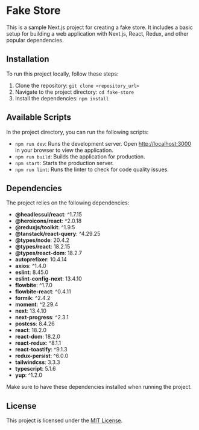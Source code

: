 # Fake Store

This is a sample Next.js project for creating a fake store. It includes a basic setup for building a web application with Next.js, React, Redux, and other popular dependencies.

## Installation

To run this project locally, follow these steps:

1. Clone the repository: `git clone <repository_url>`
2. Navigate to the project directory: `cd fake-store`
3. Install the dependencies: `npm install`

## Available Scripts

In the project directory, you can run the following scripts:

- `npm run dev`: Runs the development server. Open [http://localhost:3000](http://localhost:3000) in your browser to view the application.
- `npm run build`: Builds the application for production.
- `npm start`: Starts the production server.
- `npm run lint`: Runs the linter to check for code quality issues.

## Dependencies

The project relies on the following dependencies:

- **@headlessui/react**: ^1.7.15
- **@heroicons/react**: ^2.0.18
- **@reduxjs/toolkit**: ^1.9.5
- **@tanstack/react-query**: ^4.29.25
- **@types/node**: 20.4.2
- **@types/react**: 18.2.15
- **@types/react-dom**: 18.2.7
- **autoprefixer**: 10.4.14
- **axios**: ^1.4.0
- **eslint**: 8.45.0
- **eslint-config-next**: 13.4.10
- **flowbite**: ^1.7.0
- **flowbite-react**: ^0.4.11
- **formik**: ^2.4.2
- **moment**: ^2.29.4
- **next**: 13.4.10
- **next-progress**: ^2.3.1
- **postcss**: 8.4.26
- **react**: 18.2.0
- **react-dom**: 18.2.0
- **react-redux**: ^8.1.1
- **react-toastify**: ^9.1.3
- **redux-persist**: ^6.0.0
- **tailwindcss**: 3.3.3
- **typescript**: 5.1.6
- **yup**: ^1.2.0

Make sure to have these dependencies installed when running the project.

## License

This project is licensed under the [MIT License](LICENSE).